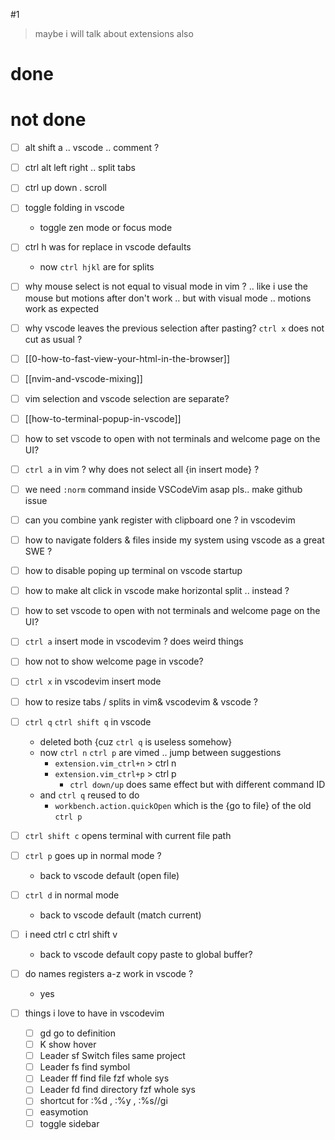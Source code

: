 #1 
> maybe i will talk about extensions also
# done

# not done

- [ ] alt shift a .. vscode .. comment ?
- [ ] ctrl alt left right .. split  tabs
- [ ] ctrl up down .  scroll
- [ ] toggle folding in vscode
	- toggle zen mode or focus mode
- [ ] ctrl h was for replace in vscode defaults
	- now `ctrl hjkl` are for splits
- [ ] why mouse select is not equal to visual mode in vim ? .. like i use the mouse but motions after don't work .. but with visual mode .. motions work as expected
- [ ]  why vscode leaves the previous selection after pasting?
	`ctrl x` does not cut as usual ?
- [ ] [[0-how-to-fast-view-your-html-in-the-browser]]
- [ ] [[nvim-and-vscode-mixing]]
- [ ] vim selection and vscode selection are separate?
- [ ] [[how-to-terminal-popup-in-vscode]]
- [ ]  how to set vscode to open with not terminals and welcome page on the UI?
- [ ] `ctrl a` in vim ? why does not select all {in insert mode} ?
- [ ] we need `:norm` command inside VSCodeVim asap pls.. make github issue
- [ ] can you combine yank register with clipboard one ? in vscodevim
- [ ] how to navigate folders & files inside my system using vscode as a great SWE ?
- [ ] how to disable poping up terminal on vscode startup
- [ ] how to make alt click in vscode make horizontal split .. instead ?
- [ ] how to set vscode to open with not terminals and welcome page on the UI?

- [ ] `ctrl a` insert mode in vscodevim ? does weird things
- [ ] how not to show welcome page in vscode?
- [ ] `ctrl x` in vscodevim insert mode
- [ ] how to resize tabs / splits in vim& vscodevim & vscode ?
- [ ] `ctrl q` `ctrl shift q` in vscode
	- deleted both {cuz `ctrl q` is useless somehow}
	- now `ctrl n` `ctrl p` are vimed .. jump between suggestions
		- `extension.vim_ctrl+n` > ctrl n
		- `extension.vim_ctrl+p` > ctrl p
			- `ctrl down/up` does same effect but with different command ID
	- and `ctrl q` reused to do 
		- `workbench.action.quickOpen` which is the {go to file} of the old `ctrl p`

- [ ] `ctrl shift c` opens terminal with current file path
- [ ] `ctrl p` goes up in normal mode ?
	- back to vscode default (open file)
- [ ] `ctrl d` in normal mode
	- back to vscode default (match current)
- [ ] i need ctrl c  ctrl shift v
	 - back to vscode default copy paste to global buffer? 
- [ ] do names registers a-z work in vscode ?
	 - yes
	 
- [ ] things i love to have in vscodevim
	- [ ] gd go to definition 
	- [ ] K show hover
	- [ ] Leader sf Switch files same project 
	- [ ] Leader fs find symbol 
	- [ ] Leader ff find file fzf whole sys
	- [ ] Leader fd find directory fzf whole sys
	- [ ] shortcut for :%d , :%y , :%s//gi
	- [ ] easymotion
	- [ ] toggle sidebar